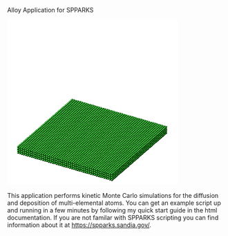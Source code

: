 Alloy Application for SPPARKS

![Nanorods](doc/movie.gif)

This application performs kinetic Monte Carlo simulations for the diffusion and deposition of multi-elemental atoms. You can get an example script up and running in a few minutes by following my quick start guide in the html documentation. If you are not familar with SPPARKS scripting you can find information about it at https://spparks.sandia.gov/. 